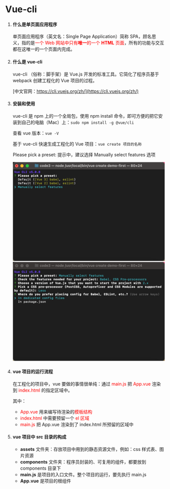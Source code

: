 # Vue-cli

1. #### **什么是单页面应用程序**

   单页面应用程序（英文名：Single Page Application）简称 SPA，顾名思义，指的是<font color="red">一个 Web 网站中只有**唯一**的一个 **HTML** 页面</font>，所有的功能与交互都在这唯一的一个页面内完成。

2. ####  **什么是** **vue-cli**

   vue-cli （俗称：脚手架）是 Vue.js 开发的标准工具。它简化了程序员基于 webpack 创建工程化的 Vue 项目的过程。

   [中文官网：https://cli.vuejs.org/zh/](https://cli.vuejs.org/zh/)

3. ####  **安装和使用**

   vue-cli 是 npm 上的一个全局包，使用 npm install 命令，即可方便的把它安装到自己的电脑（Mac）上：`sudo npm install -g @vue/cli`

   查看 vue 版本：`vue -V`

   基于 vue-cli 快速生成工程化的 Vue 项目：`vue create 项目的名称`

   Please pick a preset: 提示中，建议选择 Manually select features 选项

   <img src="../../images/image-20220812230316381.png" alt="image-20220812230316381" style="zoom: 50%;" />

   <img src="../../images/image-20220812231200237.png" alt="image-20220812231200237" style="zoom:50%;" />

4. ####  **vue** **项目的运行流程**

   在工程化的项目中，vue 要做的事情很单纯：通过 <font color="red">main.js</font> 把 <font color="red">App.vue</font> 渲染到 <font color="red">index.html</font> 的指定区域中。

   其中：

   - <font color="red">App.vue</font> 用来编写待渲染的<font color="red">模板结构</font>
   - <font color="red">index.html</font> 中需要预留一个 <font color="red">el 区域</font>
   - <font color="red">main.js</font> 把 App.vue 渲染到了 index.html 所预留的区域中

5. #### vue 项目中 src 目录的构成

   - **assets** 文件夹：存放项目中用到的静态资源文件，例如：css 样式表、图片资源
   - **components** 文件夹：程序员封装的、可复用的组件，都要放到 components 目录下
   - **main.js** 是项目的入口文件。整个项目的运行，要先执行 main.js
   - **App.vue** 是项目的根组件

